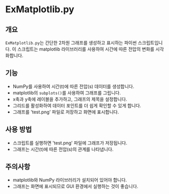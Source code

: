 # ExMatplotlib.py

## 개요
`ExMatplotlib.py`는 간단한 2차원 그래프를 생성하고 표시하는 파이썬 스크립트입니다. 이 스크립트는 matplotlib 라이브러리를 사용하여 시간에 따른 전압의 변화를 시각화합니다.

## 기능
- NumPy를 사용하여 시간(t)에 따른 전압(s) 데이터를 생성합니다.
- matplotlib의 `subplots()`를 사용하여 그래프를 그립니다.
- x축과 y축에 레이블을 추가하고, 그래프의 제목을 설정합니다.
- 그리드를 활성화하여 데이터 포인트를 더 쉽게 확인할 수 있게 합니다.
- 그래프를 'test.png' 파일로 저장하고 화면에 표시합니다.

## 사용 방법
- 스크립트를 실행하면 'test.png' 파일에 그래프가 저장됩니다.
- 그래프는 시간(t)에 따른 전압(s)의 관계를 나타냅니다.

## 주의사항
- matplotlib와 NumPy 라이브러리가 설치되어 있어야 합니다.
- 그래프는 화면에 표시되므로 GUI 환경에서 실행하는 것이 좋습니다.
